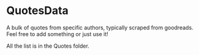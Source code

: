 # QuotesData
A bulk of quotes from specific authors, typically scraped from goodreads. Feel free to add something or just use it!

All the list is in the Quotes folder.
